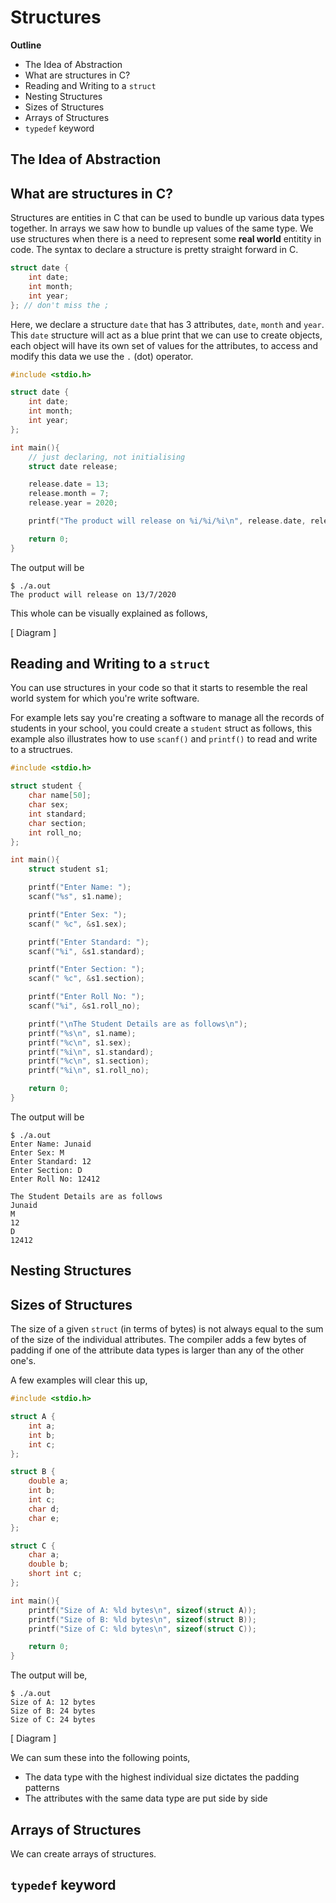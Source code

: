 # Structures

**Outline**
* The Idea of Abstraction
* What are structures in C?
* Reading and Writing to a `struct`
* Nesting Structures
* Sizes of Structures
* Arrays of Structures
* `typedef` keyword


## The Idea of Abstraction



## What are structures in C?

Structures are entities in C that can be used to bundle up various data types together. In arrays we saw how to bundle up values of the same type. We use structures when there is a need to represent some **real world** entitity in code. The syntax to declare a structure is pretty straight forward in C.

```C
struct date {
	int date;
	int month;
	int year;
}; // don't miss the ;
```

Here, we declare a structure `date` that has 3 attributes, `date`, `month` and `year`. This `date` structure will act as a blue print that we can use to create objects, each object will have its own set of values for the attributes, to access and modify this data we use the `.` (dot) operator.

```C
#include <stdio.h>

struct date {
	int date;
	int month;
	int year;
};

int main(){
	// just declaring, not initialising
	struct date release;

	release.date = 13;
	release.month = 7;
	release.year = 2020;

	printf("The product will release on %i/%i/%i\n", release.date, release.month, release.year);

	return 0;
}
```

The output will be

```shell
$ ./a.out
The product will release on 13/7/2020
```

This whole can be visually explained as follows,

[ Diagram ]


## Reading and Writing to a `struct`

You can use structures in your code so that it starts to resemble the real world system for which you're write software. 

For example lets say you're creating a software to manage all the records of students in your school, you could create a `student` struct as follows, this example also illustrates how to use `scanf()` and `printf()` to read and write to a structrues.


```C
#include <stdio.h>

struct student {
	char name[50];
	char sex;
	int standard;
	char section;
	int roll_no;
};

int main(){
	struct student s1;

	printf("Enter Name: ");
	scanf("%s", s1.name);

	printf("Enter Sex: ");
	scanf(" %c", &s1.sex);

	printf("Enter Standard: ");
	scanf("%i", &s1.standard);

	printf("Enter Section: ");
	scanf(" %c", &s1.section);

	printf("Enter Roll No: ");
	scanf("%i", &s1.roll_no);

	printf("\nThe Student Details are as follows\n");
	printf("%s\n", s1.name);
	printf("%c\n", s1.sex);
	printf("%i\n", s1.standard);
	printf("%c\n", s1.section);
	printf("%i\n", s1.roll_no);

	return 0;
}
```

The output will be

```shell
$ ./a.out
Enter Name: Junaid
Enter Sex: M
Enter Standard: 12
Enter Section: D
Enter Roll No: 12412

The Student Details are as follows
Junaid
M
12
D
12412
```

## Nesting Structures




## Sizes of Structures

The size of a given `struct` (in terms of bytes) is not always equal to the sum of the size of the individual attributes. The compiler adds a few bytes of padding if one of the attribute data types is larger than any of the other one's. 

A few examples will clear this up,

```C
#include <stdio.h>

struct A {
	int a;
	int b;
	int c;
};

struct B {
	double a;
	int b;
	int c;
	char d;
	char e;
};

struct C {
	char a;
	double b;
	short int c;
};

int main(){
	printf("Size of A: %ld bytes\n", sizeof(struct A));
	printf("Size of B: %ld bytes\n", sizeof(struct B));
	printf("Size of C: %ld bytes\n", sizeof(struct C));

	return 0;
}
```

The output will be, 

```shell
$ ./a.out
Size of A: 12 bytes
Size of B: 24 bytes
Size of C: 24 bytes
```

[ Diagram ]

We can sum these into the following points,

* The data type with the highest individual size dictates the padding patterns
* The attributes with the same data type are put side by side

## Arrays of Structures

We can create arrays of structures.


## `typedef` keyword